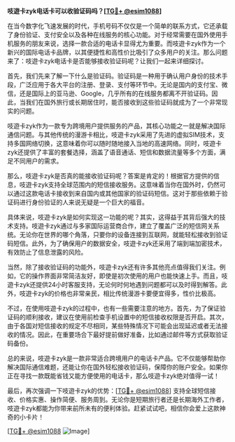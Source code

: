 **吱遊卡zyk电话卡可以收验证码吗？[[TG💪+ @esim1088](https://t.me/s/esim1088)]**

在当今数字化飞速发展的时代，手机号码不仅仅是一个简单的联系方式，它还承载了身份验证、支付安全以及各种在线服务的核心功能。对于经常需要在国外使用手机服务的朋友来说，选择一款合适的电话卡显得尤为重要。而吱遊卡zyk作为一个新兴的国际电话卡品牌，以其便捷性和高性价比吸引了众多用户的关注。那么问题来了：吱遊卡zyk电话卡是否能够接收验证码呢？让我们一起来详细探讨。

首先，我们先来了解一下什么是验证码。验证码是一种用于确认用户身份的技术手段，广泛应用于各大平台的注册、登录、支付等环节中。无论是国内的支付宝、微信，还是国际上的亚马逊、Google，几乎所有的在线服务都离不开验证码。因此，当我们在国外旅行或长期居住时，能否接收到这些验证码就成为了一个非常现实的问题。

吱遊卡zyk作为一款专为跨境用户提供服务的产品，其核心功能之一就是解决国际通信问题。与其他传统的漫游卡相比，吱遊卡zyk采用了先进的虚拟SIM技术，支持多国网络切换，这意味着你可以随时随地接入当地的高速网络。同时，吱遊卡zyk还提供了丰富的套餐选择，涵盖了语音通话、短信和数据流量等多个方面，满足不同用户的需求。

那么，吱遊卡zyk是否真的能接收验证码呢？答案是肯定的！根据官方提供的信息，吱遊卡zyk支持全球范围内的短信接收服务。这意味着当你在国外时，仍然可以通过这款电话卡接收到来自国内或其他国家的验证码短信。这对于那些依赖于验证码进行身份验证的人来说无疑是一个巨大的福音。

具体来说，吱遊卡zyk是如何实现这一功能的呢？其实，这得益于其背后强大的技术支持。吱遊卡zyk通过与多家国际运营商合作，建立了覆盖广泛的短信网关系统。无论你在世界的哪个角落，只要你的设备连接到互联网，就能轻松接收到验证码短信。此外，为了确保用户的数据安全，吱遊卡zyk还采用了端到端加密技术，有效防止了信息泄露的风险。

当然，除了接收验证码的功能外，吱遊卡zyk还有许多其他亮点值得我们关注。例如，它的操作界面非常简洁友好，即使是初次使用的用户也能快速上手。而且，吱遊卡zyk还提供24小时客服支持，无论何时何地遇到问题都可以及时得到解答。此外，吱遊卡zyk的价格也非常亲民，相比传统漫游卡要便宜得多，性价比极高。

不过，在使用吱遊卡zyk的过程中，也有一些需要注意的地方。首先，为了保证验证码的顺利接收，建议在使用前检查手机设置中的短信接收权限是否开启。其次，由于各国对短信接收的规定不尽相同，某些特殊情况下可能会出现延迟或者无法接收的情况。因此，在重要场合下最好提前做好准备，比如通过邮件等方式获取验证码备份。

总的来说，吱遊卡zyk是一款非常适合跨境用户的电话卡产品。它不仅能够帮助你解决国际通信难题，还能让你在国外轻松接收验证码，保障你的账户安全。如果你正在寻找一款既能省钱又能方便使用的电话卡，那么吱遊卡zyk绝对值得一试！

最后，再次强调一下吱遊卡zyk的优势：[[TG💪+ @esim1088](https://t.me/s/esim1088)] 支持全球短信接收、价格实惠、操作简便、服务周到。无论你是短期旅行者还是长期海外工作者，吱遊卡zyk都能为你带来前所未有的便利体验。赶紧试试吧，相信你会爱上这款神奇的小卡片！

[[TG💪+ @esim1088](https://t.me/s/esim1088) ![Image](https://i.postimg.cc/4NQfJmqS/Snipaste-2025-05-13-00-14-12.png)]